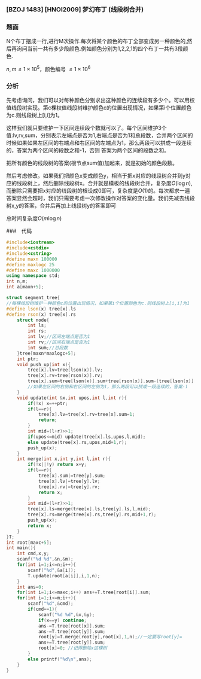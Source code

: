 ### [BZOJ 1483] [HNOI2009] 梦幻布丁 (线段树合并)

### 题面

N个布丁摆成一行,进行M次操作.每次将某个颜色的布丁全部变成另一种颜色的,然后再询问当前一共有多少段颜色.例如颜色分别为1,2,2,1的四个布丁一共有3段颜色.

$n,m\leq 1 \times 10^5$，颜色编号 $\leq 1 \times 10^6$

### 分析

先考虑询问，我们可以对每种颜色分别求出这种颜色的连续段有多少个。可以用权值线段树实现。第c棵权值线段树维护颜色c的位置出现情况，如果第i个位置颜色为c.则线段树上[i,i]为1。

这样我们就只要维护一下区间连续段个数就可以了。每个区间维护3个值:lv,rv,sum，分别表示左端点是否为1,右端点是否为1和总段数，合并两个区间的时候如果如果左区间的右端点和右区间的左端点为1，那么两段可以拼成一段连续的，答案为两个区间的段数之和-1，否则 答案为两个区间的段数之和。

把所有颜色的线段树的答案(根节点sum值)加起来，就是初始的颜色段数。

然后考虑修改。如果我们把颜色x变成颜色y，相当于把x对应的线段树合并到y对应的线段树上，然后删除线段树x。合并就是模板的线段树合并，复杂度$O(\log n)$,而删除只需要把x对应的线段树的根设成0即可，复杂度是$O(1)$的。每次都求一遍答案显然会超时，我们只需要考虑一次修改操作对答案的变化量。我们先减去线段树x,y的答案，合并后再加上线段树y的答案即可

总时间复杂度$O(m \log n)$

###　代码

```cpp
#include<iostream>
#include<cstdio>
#include<cstring> 
#define maxn 100000
#define maxlogc 25
#define maxc 1000000 
using namespace std;
int n,m;
int a[maxn+5];

struct segment_tree{
//每棵线段树维护一种颜色c的位置出现情况，如果第i个位置颜色为c.则线段树上[i,i]为1 
#define lson(x) tree[x].ls
#define rson(x) tree[x].rs
	struct node{
		int	ls;
		int rs;
		int lv;//区间左端点是否为1 
		int rv;//区间右端点是否为1 
		int sum;//总段数 
	}tree[maxn*maxlogc+5];
	int ptr;
	void push_up(int x){
		tree[x].lv=tree[lson(x)].lv;
		tree[x].rv=tree[rson(x)].rv;
		tree[x].sum=tree[lson(x)].sum+tree[rson(x)].sum-(tree[lson(x)].rv==1&&tree[rson(x)].lv==1);
		//如果左区间的右侧和右区间的左侧为1，那么两段可以拼成一段连续的，答案-1 
	}
	void update(int &x,int upos,int l,int r){
		if(!x) x=++ptr;
		if(l==r){
			tree[x].lv=tree[x].rv=tree[x].sum=1;
			return;
		}
		int mid=(l+r)>>1;
		if(upos<=mid) update(tree[x].ls,upos,l,mid);
		else update(tree[x].rs,upos,mid+1,r);
		push_up(x);
	}
	int merge(int x,int y,int l,int r){
		if(!x||!y) return x+y;
		if(l==r){
			tree[x].sum|=tree[y].sum;
			tree[x].lv|=tree[y].lv;
			tree[x].rv|=tree[y].rv;
			return x;
		} 
		int mid=(l+r)>>1;
		tree[x].ls=merge(tree[x].ls,tree[y].ls,l,mid);
		tree[x].rs=merge(tree[x].rs,tree[y].rs,mid+1,r);
		push_up(x);
		return x;
	}
}T;
int root[maxc+5];
int main(){
	int cmd,x,y;
	scanf("%d %d",&n,&m);
	for(int i=1;i<=n;i++){
		scanf("%d",&a[i]);
		T.update(root[a[i]],i,1,n);
	}
	int ans=0;
	for(int i=1;i<=maxc;i++) ans+=T.tree[root[i]].sum;
	for(int i=1;i<=m;i++){
		scanf("%d",&cmd);
		if(cmd==1){
			scanf("%d %d",&x,&y);
			if(x==y) continue;
			ans-=T.tree[root[x]].sum;
			ans-=T.tree[root[y]].sum;
			root[y]=T.merge(root[y],root[x],1,n);//一定要写root[y]= 
			ans+=T.tree[root[y]].sum;
			root[x]=0; //记得删除x这棵树 
		}
		else printf("%d\n",ans);
	}
}
```



